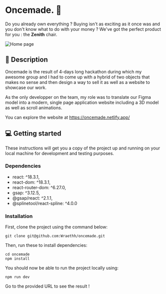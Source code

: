 
# Oncemade. 🍊

Do you already own everything ? Buying isn't as exciting as it once was and you don't know what to do with your money ? We've got the perfect product for you : the **Zenith** chair.

![Home page](/screenshots/screen1.png)


## 📝 Description

Oncemade is the result of 4-days long hackathon during which my awesome group and I had to come up with a hybrid of two objects that makes no sense and then design a way to sell it as well as a website to showcase our work.

As the only developper on the team, my role was to translate our Figma model into a modern, single page application website including a 3D model as well as scroll animations.

You can explore the website at https://oncemade.netlify.app/

## 💻 Getting started

These instructions will get you a copy of the project up and running on your local machine for development and testing purposes.

### Dependencies

- react: ^18.3.1,
- react-dom: ^18.3.1,
- react-router-dom: ^6.27.0,
- gsap: ^3.12.5,
- @gsap/react: ^2.1.1,
- @splinetool/react-spline: ^4.0.0

### Installation

First, clone the project using the command below:
```
git clone git@github.com:Wraethh/oncemade.git
```

Then, run these to install dependencies:
```
cd oncemade
npm install
```

You should now be able to run the project locally using:
```
npm run dev
```

Go to the provided URL to see the result !